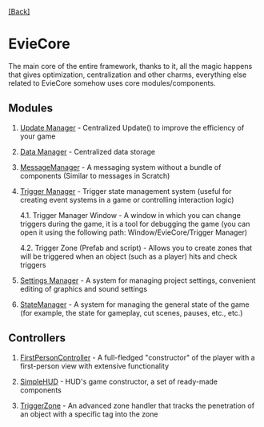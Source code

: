 [[Back]](../../../README.md)

# EvieCore

The main core of the entire framework, thanks to it, all the magic happens that gives optimization, centralization and other charms, everything else related to EvieCore somehow uses core modules/components.

## Modules

1. [Update Manager](./updateManager.md) - Centralized Update() to improve the efficiency of your game

2. [Data Manager](./dataManager.md) - Centralized data storage

3. [MessageManager](./messageManager.md) - A messaging system without a bundle of components (Similar to messages in Scratch)

4. [Trigger Manager](./triggerManager.md ) - Trigger state management system (useful for creating event systems in a game or controlling interaction logic)

    4.1. Trigger Manager Window - A window in which you can change triggers during the game, it is a tool for debugging the game (you can open it using the following path: Window/EvieCore/Trigger Manager)
    
    4.2. Trigger Zone (Prefab and script) - Allows you to create zones that will be triggered when an object (such as a player) hits and check triggers

5. [Settings Manager](./settingsManager.md) - A system for managing project settings, convenient editing of graphics and sound settings

6. [StateManager](./stateManager.md) - A system for managing the general state of the game (for example, the state for gameplay, cut scenes, pauses, etc., etc.)

## Controllers

1. [FirstPersonController](./fpc.md) - A full-fledged "constructor" of the player with a first-person view with extensive functionality

2. [SimpleHUD](./hud.md) - HUD's game constructor, a set of ready-made components

3. [TriggerZone](./triggerZone.md) - An advanced zone handler that tracks the penetration of an object with a specific tag into the zone